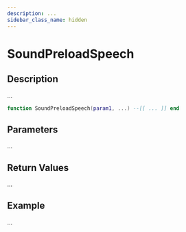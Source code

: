 ```yaml
---
description: ...
sidebar_class_name: hidden
---
```


# SoundPreloadSpeech

## Description

...

```lua
function SoundPreloadSpeech(param1, ...) --[[ ... ]] end
```

## Parameters

...

## Return Values

...

## Example

...

